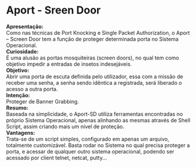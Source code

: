 <h1>
Aport - Sreen Door
</h1>
<b>Apresentação:</b>
<br>
Como nas técnicas de Port Knocking e Single Packet Authorization, o Aport – Screen Door tem a função de proteger determinada porta no Sistema Operacional. 
<br>
<b>Curiosidade:</b> 
<br>
É uma alusão as portas mosquiteiras (screen doors), no qual tem como objetivo impedir a entradas de insetos indesejáveis. 
<br>
<b>Objetivo:</b> 
<br>
Abrir uma porta de escuta definida pelo utilizador, essa com a missão de receber uma senha, a senha sendo idêntica a registrada, será liberado o acesso a outra porta. 
<br>
<b>Intenção:</b> 
<br>
Proteger de Banner Grabbing. 
<br>
<b>Resumo:</b> 
<br>
Baseada na simplicidade, o Aport-SD utiliza ferramentas encontradas no próprio Sistema Operacional, apenas alinhando as mesmas através de Shell Script, assim criando mais um nível de proteção. 
<br>
<b>Vantagens:</b> 
<br>
Trata-se de um script simples, configurado em apenas um arquivo, totalmente customizável. Basta rodar no Sistema no qual precisa proteger a porta, e acessar de qualquer outro sistema operacional, podendo ser acessado por client telnet, netcat, putty... 
<br>
